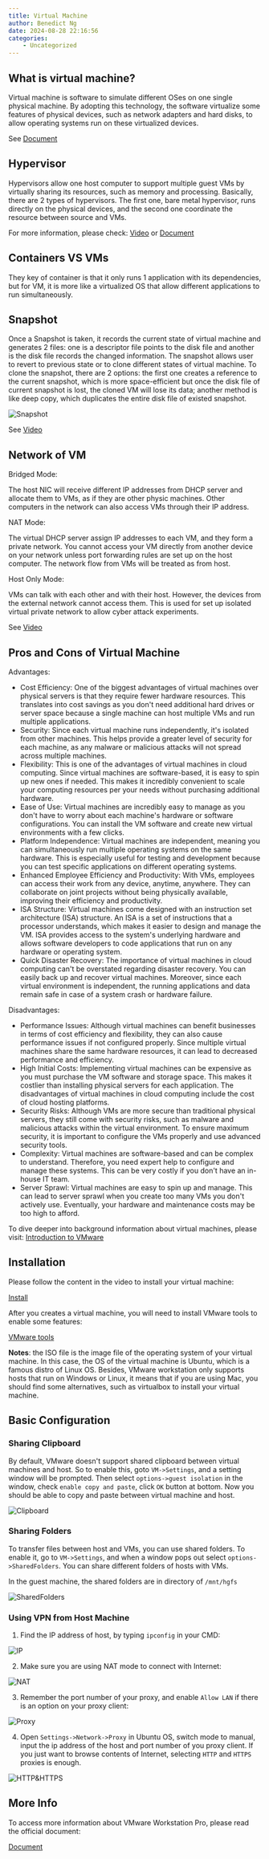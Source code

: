 ```yaml
---
title: Virtual Machine
author: Benedict Ng
date: 2024-08-28 22:16:56
categories:
    - Uncategorized
---
```

## What is virtual machine?

Virtual machine is software to simulate different OSes on one single physical machine. By adopting this technology, the software virtualize some features of physical devices, such as network adapters and hard disks, to allow operating systems run on these virtualized devices.

See [Document](https://www.vmware.com/topics/glossary/content/virtual-machine.html)

## Hypervisor

Hypervisors allow one host computer to support multiple guest VMs by virtually sharing its resources, such as memory and processing. Basically, there are 2 types of hypervisors. The first one, bare metal hypervisor, runs directly on the physical devices, and the second one coordinate the resource between source and VMs.

For more information, please check: [Video](https://www.youtube.com/watch?v=FZR0rG3HKIk&list=TLPQMDMwNzIwMjRW4uVlVvvBww&index=1) or [Document](https://www.vmware.com/topics/glossary/content/hypervisor.html)

## Containers VS VMs

They key of container is that it only runs 1 application with its dependencies, but for VM, it is more like a virtualized OS that allow different applications to run simultaneously.

## Snapshot

Once a Snapshot is taken, it records the current state of virtual machine and generates 2 files: one is a descriptor file points to the disk file and another is the disk file records the changed information. The snapshot allows user to revert to previous state or to clone different states of virtual machine. To clone the snapshot, there are 2 options: the first one creates a reference to the current snapshot, which is more space-efficient but once the disk file of current snapshot is lost, the cloned VM will lose its data; another method is like deep copy, which duplicates the entire disk file of existed snapshot.

![Snapshot](./VirtualMachine/Snapshot.png)

See [Video](https://www.youtube.com/watch?v=TbRLu8koF1w&list=PLtjUJ_XpOTPHQrN6UBxop5jWa5H8Sg_SU&index=24)

## Network of VM

Bridged Mode:

The host NIC will receive different IP addresses from DHCP server and allocate them to VMs, as if they are other physic machines. Other computers in the network can also access VMs through their IP address.

NAT Mode:

The virtual DHCP server assign IP addresses to each VM, and they form a private network. You cannot access your VM directly from another device on your network unless port forwarding rules are set up on the host computer. The network flow from VMs will be treated as from host.

Host Only Mode:

VMs can talk with each other and with their host. However, the devices from the external network cannot access them. This is used for set up isolated virtual private network to allow cyber attack experiments.

See [Video](https://www.youtube.com/watch?v=XCkKDWMYHME&t=116s)

## Pros and Cons of Virtual Machine

Advantages:

- Cost Efficiency: One of the biggest advantages of virtual machines over physical servers is that they require fewer hardware resources. This translates into cost savings as you don't need additional hard drives or server space because a single machine can host multiple VMs and run multiple applications.
- Security: Since each virtual machine runs independently, it's isolated from other machines. This helps provide a greater level of security for each machine, as any malware or malicious attacks will not spread across multiple machines.
- Flexibility: This is one of the advantages of virtual machines in cloud computing. Since virtual machines are software-based, it is easy to spin up new ones if needed. This makes it incredibly convenient to scale your computing resources per your needs without purchasing additional hardware.
- Ease of Use: Virtual machines are incredibly easy to manage as you don't have to worry about each machine's hardware or software configurations. You can install the VM software and create new virtual environments with a few clicks.
- Platform Independence: Virtual machines are independent, meaning you can simultaneously run multiple operating systems on the same hardware. This is especially useful for testing and development because you can test specific applications on different operating systems.
- Enhanced Employee Efficiency and Productivity: With VMs, employees can access their work from any device, anytime, anywhere. They can collaborate on joint projects without being physically available, improving their efficiency and productivity.
- ISA Structure: Virtual machines come designed with an instruction set architecture (ISA) structure. An ISA is a set of instructions that a processor understands, which makes it easier to design and manage the VM. ISA provides access to the system's underlying hardware and allows software developers to code applications that run on any hardware or operating system.
- Quick Disaster Recovery: The importance of virtual machines in cloud computing can't be overstated regarding disaster recovery. You can easily back up and recover virtual machines. Moreover, since each virtual environment is independent, the running applications and data remain safe in case of a system crash or hardware failure.

Disadvantages:

- Performance Issues: Although virtual machines can benefit businesses in terms of cost efficiency and flexibility, they can also cause performance issues if not configured properly. Since multiple virtual machines share the same hardware resources, it can lead to decreased performance and efficiency.
- High Initial Costs: Implementing virtual machines can be expensive as you must purchase the VM software and storage space. This makes it costlier than installing physical servers for each application. The disadvantages of virtual machines in cloud computing include the cost of cloud hosting platforms.
- Security Risks: Although VMs are more secure than traditional physical servers, they still come with security risks, such as malware and malicious attacks within the virtual environment. To ensure maximum security, it is important to configure the VMs properly and use advanced security tools.
- Complexity: Virtual machines are software-based and can be complex to understand. Therefore, you need expert help to configure and manage these systems. This can be very costly if you don't have an in-house IT team.
- Server Sprawl: Virtual machines are easy to spin up and manage. This can lead to server sprawl when you create too many VMs you don't actively use. Eventually, your hardware and maintenance costs may be too high to afford.

To dive deeper into background information about virtual machines, please visit: [Introduction to VMware](https://www.vmware.com/topics/glossary/content/virtual-machine.html#:~:text=Advantages%20of%20virtual%20machines,space%2C%20time%20and%20management%20costs.)

## Installation

Please follow the content in the video to install your virtual machine:

[Install](https://www.youtube.com/watch?v=Q0Na0f1NtpA&t=181s)

After you creates a virtual machine, you will need to install VMware tools to enable some features:

[VMware tools](https://www.youtube.com/watch?v=r41SLC5zzCg&t=47s)

**Notes**: the ISO file is the image file of the operating system of your virtual machine. In this case, the OS of the virtual machine is Ubuntu, which is a famous distro of Linux OS. Besides, VMware workstation only supports hosts that run on Windows or Linux, it means that if you are using Mac, you should find some alternatives, such as virtualbox to install your virtual machine.

## Basic Configuration

### Sharing Clipboard

By default, VMware doesn't support shared clipboard between virtual machines and host. So to enable this, goto `VM->Settings`, and a setting window will be prompted. Then select `options->guest isolation` in the window, check `enable copy and paste`, click `OK` button at bottom. Now you should be able to copy and paste between virtual machine and host.

![Clipboard](./VirtualMachine/Clipboard.png)

### Sharing Folders

To transfer files between host and VMs, you can use shared folders. To enable it, go to `VM->Settings`, and when a window pops out select `options->SharedFolders`. You can share different folders of hosts with VMs.

In the guest machine, the shared folders are in directory of `/mnt/hgfs`

![SharedFolders](./VirtualMachine/SharedFolders.png)

### Using VPN from Host Machine

1. Find the IP address of host, by typing `ipconfig` in your CMD:

![IP](./VirtualMachine/IP.png)

2. Make sure you are using NAT mode to connect with Internet:

![NAT](./VirtualMachine/NAT.png)

3. Remember the port number of your proxy, and enable `Allow LAN` if there is an option on your proxy client:

![Proxy](./VirtualMachine/Proxy.png)

4. Open `Settings->Network->Proxy` in Ubuntu OS, switch mode to manual, input the ip address of the host and port number of you proxy client. If you just want to browse contents of Internet, selecting `HTTP` and `HTTPS` proxies is enough.

![HTTP&HTTPS](./VirtualMachine/HTTP&HTTPS.png)

## More Info

To access more information about VMware Workstation Pro, please read the official document:

[Document](https://docs.vmware.com/en/VMware-Workstation-Pro/17/com.vmware.ws.using.doc/GUID-0EE752F8-C159-487A-9159-FE1F646EE4CA.html)
